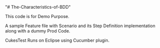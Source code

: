 "# The-Characteristics-of-BDD" 

This code is for Demo Purpose.

A sample Feature file with Scenario and its Step Definition implementation along with a dummy Prod Code.

CukesTest Runs on Eclipse using Cucumber plugin.
